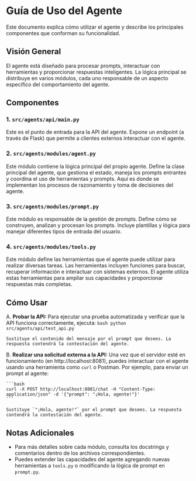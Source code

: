 # Guía de Uso del Agente

Este documento explica cómo utilizar el agente y describe los principales componentes que conforman su funcionalidad.

## Visión General

El agente está diseñado para procesar prompts, interactuar con herramientas y proporcionar respuestas inteligentes. La lógica principal se distribuye en varios módulos, cada uno responsable de un aspecto específico del comportamiento del agente.

## Componentes

### 1. `src/agents/api/main.py`
Este es el punto de entrada para la API del agente. Expone un endpoint (a través de Flask) que permite a clientes externos interactuar con el agente.

### 2. `src/agents/modules/agent.py`
Este módulo contiene la lógica principal del propio agente. Define la clase principal del agente, que gestiona el estado, maneja los prompts entrantes y coordina el uso de herramientas y prompts. Aquí es donde se implementan los procesos de razonamiento y toma de decisiones del agente.

### 3. `src/agents/modules/prompt.py`
Este módulo es responsable de la gestión de prompts. Define cómo se construyen, analizan y procesan los prompts. Incluye plantillas y lógica para manejar diferentes tipos de entrada del usuario.

### 4. `src/agents/modules/tools.py`
Este módulo define las herramientas que el agente puede utilizar para realizar diversas tareas. Las herramientas incluyen funciones para buscar, recuperar información e interactuar con sistemas externos. El agente utiliza estas herramientas para ampliar sus capacidades y proporcionar respuestas más completas.

## Cómo Usar

A. **Probar la API:**
    Para ejecutar una prueba automatizada y verificar que la API funciona correctamente, ejecuta:
    ```bash
    python src/agents/api/test_api.py
    ```

    Sustituye el contenido del mensaje por el prompt que desees. La respuesta contendrá la contestación del agente.

B. **Realizar una solicitud externa a la API:**
    Una vez que el servidor esté en funcionamiento (en http://localhost:8081), puedes interactuar con el agente usando una herramienta como `curl` o Postman. Por ejemplo, para enviar un prompt al agente:
    
    ```bash
    curl -X POST http://localhost:8081/chat -H "Content-Type: application/json" -d '{"prompt": "¡Hola, agente!"}'
    ```
    
    Sustituye `"¡Hola, agente!"` por el prompt que desees. La respuesta contendrá la contestación del agente.

## Notas Adicionales
- Para más detalles sobre cada módulo, consulta los docstrings y comentarios dentro de los archivos correspondientes.
- Puedes extender las capacidades del agente agregando nuevas herramientas a `tools.py` o modificando la lógica de prompt en `prompt.py`. 